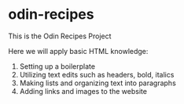 # odin-recipes
This is the Odin Recipes Project

Here we will apply basic HTML knowledge:
1. Setting up a boilerplate
2. Utilizing text edits such as headers, bold, italics
3. Making lists and organizing text into paragraphs 
4. Adding links and images to the website